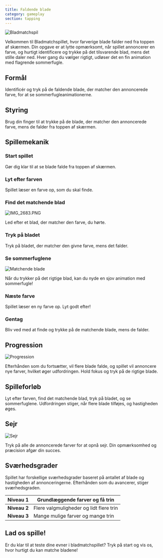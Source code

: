 ```yaml
---
title: Faldende blade
category: gameplay
section: tapping
---
```

![Bladmatchspil](https://help.studycat.com/hc/article_attachments/34975872015385)


Velkommen til Bladmatchspillet, hvor farverige blade falder ned fra toppen af skærmen. Din opgave er at lytte opmærksomt, når spillet annoncerer en farve, og hurtigt identificere og trykke på det tilsvarende blad, mens det stille daler ned. Hver gang du vælger rigtigt, udløser det en fin animation med flagrende sommerfugle.


## Formål


Identificér og tryk på de faldende blade, der matcher den annoncerede farve, for at se sommerfugleanimationerne.


## Styring


Brug din finger til at trykke på de blade, der matcher den annoncerede farve, mens de falder fra toppen af skærmen.


## Spillemekanik


### Start spillet


Gør dig klar til at se blade falde fra toppen af skærmen.


### Lyt efter farven


Spillet læser en farve op, som du skal finde.


### Find det matchende blad


![IMG_2683.PNG](https://help.studycat.com/hc/article_attachments/34823542330905)


Led efter et blad, der matcher den farve, du hørte.


### Tryk på bladet


Tryk på bladet, der matcher den givne farve, mens det falder.


### Se sommerfuglene


![Matchende blade](https://help.studycat.com/hc/article_attachments/34975872017177)


Når du trykker på det rigtige blad, kan du nyde en sjov animation med sommerfugle!


### Næste farve


Spillet læser en ny farve op. Lyt godt efter!


### Gentag


Bliv ved med at finde og trykke på de matchende blade, mens de falder.


## Progression


![Progression](https://help.studycat.com/hc/article_attachments/34918104076185)


Efterhånden som du fortsætter, vil flere blade falde, og spillet vil annoncere nye farver, hvilket øger udfordringen. Hold fokus og tryk på de rigtige blade.


## Spilleforløb


Lyt efter farven, find det matchende blad, tryk på bladet, og se sommerfuglene. Udfordringen stiger, når flere blade tilføjes, og hastigheden øges.


## Sejr


![Sejr](https://help.studycat.com/hc/article_attachments/34918075320217)


Tryk på alle de annoncerede farver for at opnå sejr. Din opmærksomhed og præcision afgør din succes.


## Sværhedsgrader


Spillet har forskellige sværhedsgrader baseret på antallet af blade og hastigheden af annonceringerne. Efterhånden som du avancerer, stiger sværhedsgraden.




| **Niveau 1** | Grundlæggende farver og få trin |
| --- | --- |
| **Niveau 2** | Flere valgmuligheder og lidt flere trin |
| **Niveau 3** | Mange mulige farver og mange trin |


## Lad os spille!


Er du klar til at teste dine evner i bladmatchspillet? Tryk på start og vis os, hvor hurtigt du kan matche bladene!